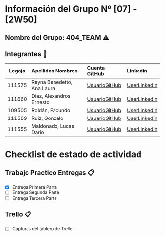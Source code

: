 # Información del Grupo Nº [07] - [2W50]


## Nombre del Grupo: 404_TEAM ⚠️


## Integrantes :busts_in_silhouette:

| Legajo| Apellidos Nombres  | Cuenta GitHub | Linkedin
| :------: | :-------- | :-------- | :-------- |
| 111575 | Reyna Benedetto, Ana Laura |[UsuarioGitHub](https://github.com/Anareynab)|[UserLinkedin](https://ar.linkedin.com/ana-laura-reyna-benedetto-5831821b2/)|
| 111660 | Diaz, Alexandros Ernesto |[UsuarioGitHub](https://github.com/Aleft)|[UserLinkedin](https://ar.linkedin.com/)|
| 109505 | Roldán, Facundo |[UsuarioGitHub](https://github.com/facuroldan)|[UserLinkedin](https://www.linkedin.com/in/facundo-roldan-7326271b3/)|
| 111589 | Ruiz, Gonzalo |[UsuarioGitHub](https://github.com/Gonzalo261)|[UserLinkedin](https://www.linkedin.com/in/gonzalo-ruiz-baa89118a/)|
| 111555 | Maldonado, Lucas Dario |[UsuarioGitHub](https://github.com/LucasDMaldonado)|[UserLinkedin](https://www.linkedin.com/in/lucas-maldonado-36ab071b3/)|


# Checklist de estado de actividad

## Trabajo Practico Entregas :clipboard:
- [x] Entrega Primera Parte
- [ ] Entrega Segunda Parte
- [ ] Entrega Tercera Parte

## Trello :clipboard:
- [ ] Capturas del tablero de Trello
